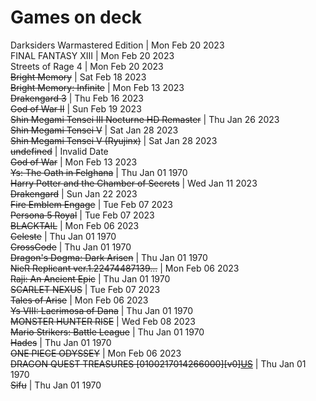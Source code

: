 # Games on deck
Darksiders Warmastered Edition | Mon Feb 20 2023  
FINAL FANTASY XIII | Mon Feb 20 2023  
Streets of Rage 4 | Mon Feb 20 2023  
~~Bright Memory~~ | Sat Feb 18 2023  
~~Bright Memory: Infinite~~ | Mon Feb 13 2023  
~~Drakengard 3~~ | Thu Feb 16 2023  
~~God of War II~~ | Sun Feb 19 2023  
~~Shin Megami Tensei III Nocturne HD Remaster~~ | Thu Jan 26 2023  
~~Shin Megami Tensei V~~ | Sat Jan 28 2023  
~~Shin Megami Tensei V (Ryujinx)~~ | Sat Jan 28 2023  
~~undefined~~ | Invalid Date  
~~God of War~~ | Mon Feb 13 2023  
~~Ys: The Oath in Felghana~~ | Thu Jan 01 1970  
~~Harry Potter and the Chamber of Secrets~~ | Wed Jan 11 2023  
~~Drakengard~~ | Sun Jan 22 2023  
~~Fire Emblem Engage~~ | Tue Feb 07 2023  
~~Persona 5 Royal~~ | Tue Feb 07 2023  
~~BLACKTAIL~~ | Mon Feb 06 2023  
~~Celeste~~ | Thu Jan 01 1970  
~~CrossCode~~ | Thu Jan 01 1970  
~~Dragon's Dogma: Dark Arisen~~ | Thu Jan 01 1970  
~~NieR Replicant ver.1.22474487139...~~ | Mon Feb 06 2023  
~~Raji: An Ancient Epic~~ | Thu Jan 01 1970  
~~SCARLET NEXUS~~ | Tue Feb 07 2023  
~~Tales of Arise~~ | Mon Feb 06 2023  
~~Ys VIII: Lacrimosa of Dana~~ | Thu Jan 01 1970  
~~MONSTER HUNTER RISE~~ | Wed Feb 08 2023  
~~Mario Strikers: Battle League~~ | Thu Jan 01 1970  
~~Hades~~ | Thu Jan 01 1970  
~~ONE PIECE ODYSSEY~~ | Mon Feb 06 2023  
~~DRAGON QUEST TREASURES [0100217014266000][v0][US](nsw2u.com)~~ | Thu Jan 01 1970  
~~Sifu~~ | Thu Jan 01 1970  